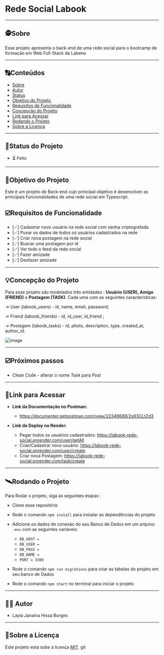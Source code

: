 # Rede Social Labook

---

##  🕵Sobre

Esse projeto apresenta o back-end de uma rede social para o bootcamp de formação em Web Full-Stack da Labenu




---
##  🔠Conteúdos

<!--ts-->
   * [Sobre](#sobre)
   * [Autor](#👩🏾-autor)
   * [Status](#status)
   * [Objetivo do Projeto](#objetivo-do-projeto)
   * [Requisitos de Funcionalidade](#requisitos-de-funcionalidade)
   * [Concepção do Projeto](#concepcao-do-projeto)
   * [Link para Acessar](#link-para-acessar)
   * [Rodando o Projeto](#rodando-o-projeto)
   * [Sobre a Licença](#sobre-a-licença)
<!--te-->


---
##  🧭Status do Projeto

 - ⏳ Feito

---

##  🎯Objetivo do Projeto

Este é um projeto de Back-end cujo principal objetivo é desenvolver as principais funcionalidades de uma rede social em Typescript.

## ☑️Requisitos de Funcionalidade


- [✅] Cadastrar novo usuário na rede social com senha criptografada
- [✅] Puxar os dados de todos os usuários cadastrados na rede
- [✅] Criar nova postagem na rede social
- [✅] Buscar uma postagem por id
- [✅] Ver todo o feed da rede social
- [✅] Fazer amizade
- [✅] Desfazer amizade

---

## 💡Concepção do Projeto

Para esse projeto são modelados três entidades : **Usuário (USER), Amigo (FRIEND)** e **Postagem (TASK)**.  Cada uma com as seguintes caracteristicas:

→ User (labook_users) -  id, name, email, password;

→ Friend (labook_friends) - id, id_user, id_friend ;

→ Postagem (labook_tasks) - id, photo, description, type, created_at, author_id.

![image](https://github.com/LaylaJHB/Rede-Social-Labook/assets/99913142/52624218-a5d5-4ed4-907f-14131883b054)





---

## ☑️Próximos passos

- Clean Code - alterar o nome _Task_ para _Post_

---

## 🔗Link para Acessar

- **Link da Documentação no Postman:** 
    - https://documenter.getpostman.com/view/22349688/2s93CLtZd3

- **Link do Deploy no Render:** 
   
     - Pegar todos os usuários cadastrados: https://labook-rede-social.onrender.com/user/getAll
     - Criar/Cadastrar novo usuário: https://labook-rede-social.onrender.com/user/create
     - Criar nova Postagem: https://labook-rede-social.onrender.com/task/create

---


## 🛰Rodando o Projeto

Para Rodar o projeto, siga as seguintes etapas :

- Clone esse repositório
- Rode o comando `npm install` para instalar as dependências do projeto
- Adicione os dados de conexão do seu Banco de Dados em um arquivo `.env` com as seguintes variáveis:

    * `DB_HOST = `
    * `DB_USER = `
    * `DB_PASS = `
    * `DB_NAME = `
    * `PORT = 3306`

- Rode o comando `npm run migrations` para criar as tabelas do projeto em seu banco de Dados
- Rode o comando `npm start` no terminal para iniciar o projeto


---

##  👩🏾 Autor 

- Layla Janaína Hissa Borges

---

## 📝Sobre a Licença

Este projeto esta sobe a licença [MIT](./LICENSE).
git
